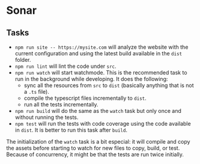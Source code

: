 # Sonar

## Tasks

* `npm run site -- https://mysite.com` will analyze the website with the current configuration and using the latest build available in the `dist` folder.
* `npm run lint` will lint the code under `src`.
* `npm run watch` will start watchmode. This is the recommended task to run in the background while developing. It does the following:
  * sync all the resources from `src` to `dist` (basically anything that is not a `.ts` file).
  * compile the typescript files incrementally to `dist`.
  * run all the tests incrementally.
* `npm run build` will do the same as the `watch` task but only once and without running the tests.
* `npm test` will run the tests with code coverage using the code available in `dist`. It is better to run this task after `build`.

The initialization of the `watch` task is a bit especial: it will compile and copy the assets before starting to watch for new files to copy, build, or test. Because of concurrency, it might be that the tests are run twice initially.

